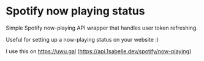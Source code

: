 # Spotify now playing status
 
Simple Spotify now-playing API wrapper that handles user token refreshing.

Useful for setting up a now-playing status on your website :)

I use this on https://uwu.gal (https://api.1sabelle.dev/spotify/now-playing)
